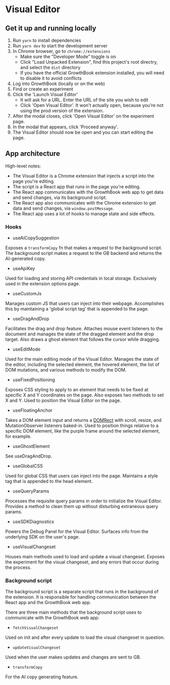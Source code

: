 # Visual Editor

## Get it up and running locally

1. Run `yarn` to install dependencies
2. Run `yarn dev` to start the development server
3. In Chrome browser, go to `chrome://extensions`
    - Make sure the "Developer Mode" toggle is on
    - Click "Load Unpacked Extension", find this project's root directry, and select the `dist` directory
    - If you have the official GrowthBook extension installed, you will need to disable it to avoid conflicts
4. Log into GrowthBook (locally or on the web)
5. Find or create an experiment
6. Click the 'Launch Visual Editor'
    - It will ask for a URL. Enter the URL of the site you wish to edit
    - Click 'Open Visual Editor'. It won't actually open, because you're not using the prod version of the extension.
7. After the modal closes, click 'Open Visual Editor' on the experiment page.
8. In the modal that appears, click 'Proceed anyway'.
9. The Visual Editor should now be open and you can start editing the page.

## App architecture

High-level notes:

-   The Visual Editor is a Chrome extension that injects a script into the page you're editing.
-   The script is a React app that runs in the page you're editing.
-   The React app communicates with the GrowthBook web app to get data and send changes, via its background script.
-   The React app also communicates with the Chrome extension to get data and send changes, via `window.postMessage`.
-   The React app uses a lot of hooks to manage state and side effects.

### Hooks

-   useAiCopySuggestion

Exposes a `transformCopy` fn that makes a request to the background script. The background script makes a request to the GB backend and returns the AI-generated copy.

-   useApiKey

Used for loading and storing API credentials in local storage. Exclusively used in the extension options page.

-   useCustomJs

Manages custom JS that users can inject into their webpage. Accomplishes this by maintaining a 'global script tag' that is appended to the page.

-   useDragAndDrop

Facilitates the drag and drop feature. Attaches mouse event listeners to the document and manages the state of the dragged element and the drop target. Also draws a ghost element that follows the cursor while dragging.

-   useEditMode

Used for the main editing mode of the Visual Editor. Manages the state of the editor, including the selected element, the hovered element, the list of DOM mutations, and various methods to modify the DOM.

-   useFixedPositioning

Exposes CSS styling to apply to an element that needs to be fixed at specific X and Y coordinates on the page. Also exposes two methods to set X and Y. Used to position the Visual Editor on the page.

-   useFloatingAnchor

Takes a DOM element input and returns a [DOMRect](https://developer.mozilla.org/en-US/docs/Web/API/DOMRect) with scroll, resize, and MutationObserver listeners baked-in. Used to position things relative to a specific DOM element, like the purple frame around the selected element, for example.

-   useGhostElement

See useDragAndDrop.

-   useGlobalCSS

Used for global CSS that users can inject into the page. Maintains a style tag that is appended to the head element.

-   useQueryParams

Processes the requisite query params in order to initialize the Visual Editor. Provides a method to clean them up without disturbing extraneous query params.

-   useSDKDiagnostics

Powers the Debug Panel for the Visual Editor. Surfaces info from the underlying SDK on the user's page.

-   useVisualChangeset

Houses main methods used to load and update a visual changeset. Exposes the experiment for the visual changeset, and any errors that occur during the process.

### Background script

The background script is a separate script that runs in the background of the extension. It is responsible for handling communication between the React app and the GrowthBook web app.

There are three main methods that the background script uses to communicate with the GrowthBook web app:

-   `fetchVisualChangeset`

Used on init and after every update to load the visual changeset in question.

-   `updateVisualChangeset`

Used when the user makes updates and changes are sent to GB.

-   `transformCopy`

For the AI copy generating feature.
